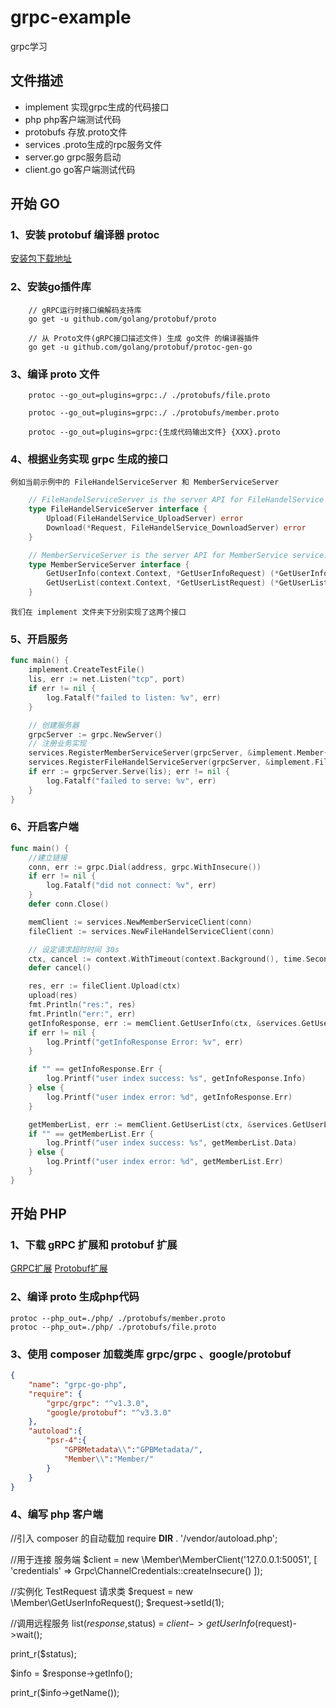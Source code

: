 # grpc-example

grpc学习

## 文件描述

* implement 实现grpc生成的代码接口
* php php客户端测试代码
* protobufs 存放.proto文件
* services .proto生成的rpc服务文件
* server.go grpc服务启动
* client.go go客户端测试代码

## 开始 GO

### 1、安装 protobuf 编译器 protoc
[安装包下载地址](https://github.com/protocolbuffers/protobuf/releases)

### 2、安装go插件库
```
    // gRPC运行时接口编解码支持库
    go get -u github.com/golang/protobuf/proto
    
    // 从 Proto文件(gRPC接口描述文件) 生成 go文件 的编译器插件
    go get -u github.com/golang/protobuf/protoc-gen-go
```
### 3、编译 proto 文件
```
    protoc --go_out=plugins=grpc:./ ./protobufs/file.proto
    
    protoc --go_out=plugins=grpc:./ ./protobufs/member.proto
   
    protoc --go_out=plugins=grpc:{生成代码输出文件} {XXX}.proto
```
### 4、根据业务实现 grpc 生成的接口
    例如当前示例中的 FileHandelServiceServer 和 MemberServiceServer
```go
    // FileHandelServiceServer is the server API for FileHandelService service.
    type FileHandelServiceServer interface {
        Upload(FileHandelService_UploadServer) error
        Download(*Request, FileHandelService_DownloadServer) error
    }

    // MemberServiceServer is the server API for MemberService service.
    type MemberServiceServer interface {
        GetUserInfo(context.Context, *GetUserInfoRequest) (*GetUserInfoResponse, error)
        GetUserList(context.Context, *GetUserListRequest) (*GetUserListResponse, error)
    }
```
    我们在 implement 文件夹下分别实现了这两个接口

### 5、开启服务
```go
func main() {
	implement.CreateTestFile()
	lis, err := net.Listen("tcp", port)
	if err != nil {
		log.Fatalf("failed to listen: %v", err)
	}

	// 创建服务器
	grpcServer := grpc.NewServer()
	// 注册业务实现
	services.RegisterMemberServiceServer(grpcServer, &implement.Member{})
	services.RegisterFileHandelServiceServer(grpcServer, &implement.FileRealize{})
	if err := grpcServer.Serve(lis); err != nil {
		log.Fatalf("failed to serve: %v", err)
	}
}
```

### 6、开启客户端
```go
func main() {
	//建立链接
	conn, err := grpc.Dial(address, grpc.WithInsecure())
	if err != nil {
		log.Fatalf("did not connect: %v", err)
	}
	defer conn.Close()

	memClient := services.NewMemberServiceClient(conn)
	fileClient := services.NewFileHandelServiceClient(conn)

	// 设定请求超时时间 30s
	ctx, cancel := context.WithTimeout(context.Background(), time.Second*30)
	defer cancel()

	res, err := fileClient.Upload(ctx)
	upload(res)
	fmt.Println("res:", res)
	fmt.Println("err:", err)
	getInfoResponse, err := memClient.GetUserInfo(ctx, &services.GetUserInfoRequest{Id: 1})
	if err != nil {
		log.Printf("getInfoResponse Error: %v", err)
	}

	if "" == getInfoResponse.Err {
		log.Printf("user index success: %s", getInfoResponse.Info)
	} else {
		log.Printf("user index error: %d", getInfoResponse.Err)
	}

	getMemberList, err := memClient.GetUserList(ctx, &services.GetUserListRequest{Page: 1, Size: 20})
	if "" == getMemberList.Err {
		log.Printf("user index success: %s", getMemberList.Data)
	} else {
		log.Printf("user index error: %d", getMemberList.Err)
	}
}
```

## 开始 PHP

### 1、下载 gRPC 扩展和 protobuf 扩展
[GRPC扩展](http://pecl.php.net/package/gRPC)
[Protobuf扩展](http://pecl.php.net/package/protobuf)

### 2、编译 proto 生成php代码
    protoc --php_out=./php/ ./protobufs/member.proto 
    protoc --php_out=./php/ ./protobufs/file.proto 

### 3、使用 composer 加载类库 grpc/grpc 、google/protobuf
```json
{
    "name": "grpc-go-php",
    "require": {
        "grpc/grpc": "^v1.3.0",
        "google/protobuf": "^v3.3.0"
    },
    "autoload":{
        "psr-4":{
            "GPBMetadata\\":"GPBMetadata/",
            "Member\\":"Member/"
        }
    }
}
```

### 4、编写 php 客户端
//引入 composer 的自动载加
require __DIR__ . '/vendor/autoload.php';

//用于连接 服务端
$client = new \Member\MemberClient('127.0.0.1:50051', [
    'credentials' => Grpc\ChannelCredentials::createInsecure()
]);

//实例化 TestRequest 请求类
$request = new \Member\GetUserInfoRequest();
$request->setId(1);

//调用远程服务
list($response,$status) = $client->getUserInfo($request)->wait();

print_r($status);

$info = $response->getInfo();

print_r($info->getName());
```
